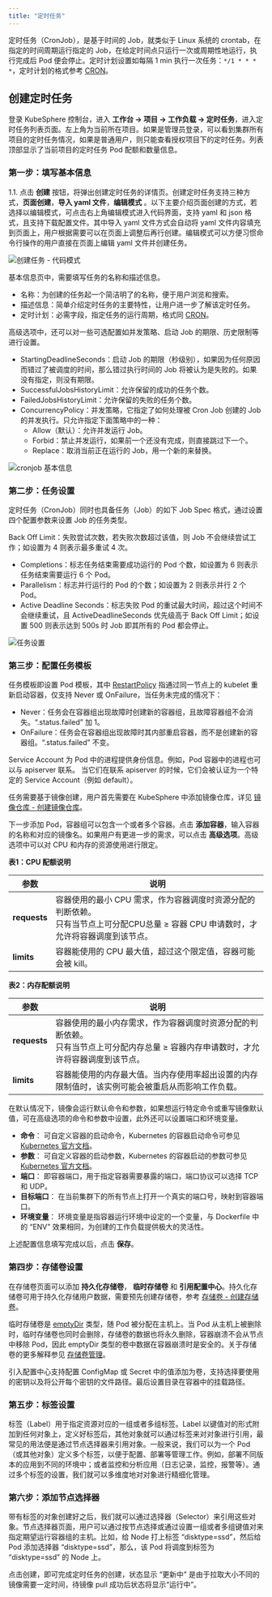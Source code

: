 ```yaml
---
title: "定时任务"
---
```


定时任务（CronJob），是基于时间的 Job，就类似于 Linux 系统的 crontab，在指定的时间周期运行指定的 Job，在给定时间点只运行一次或周期性地运行，执行完成后 Pod 便会停止。定时计划设置如每隔 1 min 执行一次任务：`*/1 * * * *`，定时计划的格式参考 [CRON](https://en.wikipedia.org/wiki/Cron)。

## 创建定时任务

登录 KubeSphere 控制台，进入 **工作台 → 项目 → 工作负载 → 定时任务**，进入定时任务列表页面。左上角为当前所在项目。如果是管理员登录，可以看到集群所有项目的定时任务情况，如果是普通用户，则只能查看授权项目下的定时任务。列表顶部显示了当前项目的定时任务 Pod 配额和数量信息。

### 第一步：填写基本信息

1.1. 点击 **创建** 按钮，将弹出创建定时任务的详情页。创建定时任务支持三种方式，**页面创建**，**导入 yaml 文件**，**编辑模式** 。以下主要介绍页面创建的方式，若选择以编辑模式，可点击右上角编辑模式进入代码界面，支持 yaml 和 json 格式，且支持下载配置文件。其中导入 yaml 文件方式会自动将 yaml 文件内容填充到页面上，用户根据需要可以在页面上调整后再行创建。编辑模式可以方便习惯命令行操作的用户直接在页面上编辑 yaml 文件并创建任务。

![创建任务 - 代码模式](./ae-cronjob-command.png)

基本信息页中，需要填写任务的名称和描述信息。

- 名称：为创建的任务起一个简洁明了的名称，便于用户浏览和搜索。
- 描述信息：简单介绍定时任务的主要特性，让用户进一步了解该定时任务。
- 定时计划：必需字段，指定任务的运行周期，格式同 [CRON](https://en.wikipedia.org/wiki/Cron)。

高级选项中，还可以对一些可选配置如并发策略、启动 Job 的期限、历史限制等进行设置。

- StartingDeadlineSeconds：启动 Job 的期限（秒级别），如果因为任何原因而错过了被调度的时间，那么错过执行时间的 Job 将被认为是失败的。如果没有指定，则没有期限。
- SuccessfulJobsHistoryLimit：允许保留的成功的任务个数。
- FailedJobsHistoryLimit：允许保留的失败的任务个数。
- ConcurrencyPolicy：并发策略，它指定了如何处理被 Cron Job 创建的 Job 的并发执行。只允许指定下面策略中的一种：
   - Allow（默认）：允许并发运行 Job。
   - Forbid：禁止并发运行，如果前一个还没有完成，则直接跳过下一个。
   - Replace：取消当前正在运行的 Job，用一个新的来替换。

![cronjob 基本信息](./ae-cronjob-basic.png)

### 第二步：任务设置

定时任务（CronJob）同时也具备任务（Job）的如下 Job Spec 格式，通过设置四个配置参数来设置 Job 的任务类型。

 Back Off Limit：失败尝试次数，若失败次数超过该值，则 Job 不会继续尝试工作；如设置为 4 则表示最多重试 4 次。
- Completions：标志任务结束需要成功运行的 Pod 个数，如设置为 6 则表示任务结束需要运行 6 个 Pod。
- Parallelism：标志并行运行的 Pod 的个数；如设置为 2 则表示并行 2 个 Pod。
- Active Deadline Seconds：标志失败 Pod 的重试最大时间，超过这个时间不会继续重试，且 ActiveDeadlineSeconds 优先级高于 Back Off Limit；如设置 500 则表示达到 500s 时 Job 即其所有的 Pod 都会停止。

![任务设置](./ae-cronjob-basic.png)

### 第三步：配置任务模板

任务模板即设置 Pod 模板，其中 [RestartPolicy](https://kubernetes.io/docs/concepts/workloads/pods/pod-lifecycle/#restart-policy) 指通过同一节点上的 kubelet 重新启动容器，仅支持 Never 或 OnFailure，当任务未完成的情况下：

- Never：任务会在容器组出现故障时创建新的容器组，且故障容器组不会消失。“.status.failed” 加 1。
- OnFailure：任务会在容器组出现故障时其内部重启容器，而不是创建新的容器组。“.status.failed” 不变。


Service Account 为 Pod 中的进程提供身份信息。例如，Pod 容器中的进程也可以与 apiserver 联系。 当它们在联系 apiserver 的时候，它们会被认证为一个特定的 Service Account（例如 default）。

任务需要基于镜像创建，用户首先需要在 KubeSphere 中添加镜像仓库，详见 [镜像仓库 - 创建镜像仓库](../ae-image-registry/#创建镜像仓库)。

下一步添加 Pod，容器组可以包含一个或者多个容器。点击 **添加容器**，输入容器的名称和对应的镜像名。如果用户有更进一步的需求，可以点击 **高级选项**。高级选项中可以对 CPU 和内存的资源使用进行限定。

**表1：CPU 配额说明**

|参数|说明|
|---|---|
|**requests**|容器使用的最小 CPU 需求，作为容器调度时资源分配的判断依赖。<br> 只有当节点上可分配CPU总量 ≥ 容器 CPU 申请数时，才允许将容器调度到该节点。|
|**limits**|容器能使用的 CPU 最大值，超过这个限定值，容器可能会被 kill。|

**表2：内存配额说明**

|参数|说明|
|---|---|
|**requests**|容器使用的最小内存需求，作为容器调度时资源分配的判断依赖。<br> 只有当节点上可分配内存总量 ≥ 容器内存申请数时，才允许将容器调度到该节点。|
|**limits**|容器能使用的内存最大值。当内存使用率超出设置的内存限制值时，该实例可能会被重启从而影响工作负载。|

在默认情况下，镜像会运行默认命令和参数，如果想运行特定命令或重写镜像默认值，可在高级选项的命令和参数中设置，此外还可以设置端口和环境变量。

- **命令**： 可自定义容器的启动命令，Kubernetes 的容器启动命令可参见 [Kubernetes 官方文档](https://kubernetes.io/docs/tasks/inject-data-application/define-command-argument-container/#run-a-command-in-a-shell)。
- **参数**： 可自定义容器的启动参数，Kubernetes 的容器启动的参数可参见 [Kubernetes 官方文档](https://kubernetes.io/docs/tasks/inject-data-application/define-command-argument-container/)。
- **端口**： 即容器端口，用于指定容器需要暴露的端口，端口协议可以选择 TCP 和 UDP。
- **目标端口**： 在当前集群下的所有节点上打开一个真实的端口号，映射到容器端口。
- **环境变量**： 环境变量是指容器运行环境中设定的一个变量，与 Dockerfile 中的 “ENV” 效果相同，为创建的工作负载提供极大的灵活性。

上述配置信息填写完成以后，点击 **保存**。

### 第四步：存储卷设置

在存储卷页面可以添加 **持久化存储卷**， **临时存储卷** 和 **引用配置中心**。持久化存储卷可用于持久化存储用户数据，需要预先创建存储卷，参考 [存储卷 - 创建存储卷](../ae-pvc/#创建存储卷)。

临时存储卷是 [emptyDir](https://kubernetes.cn/docs/concepts/storage/volumes/#emptydir) 类型，随 Pod 被分配在主机上。当 Pod 从主机上被删除时，临时存储卷也同时会删除，存储卷的数据也将永久删除，容器崩溃不会从节点中移除 Pod，因此 emptyDir 类型的卷中数据在容器崩溃时是安全的。关于存储卷的更多解释参见 [存储卷管理](../ae-pv-management)。

引入配置中心支持配置 ConfigMap 或 Secret 中的值添加为卷，支持选择要使用的密钥以及将公开每个密钥的文件路径。最后设置目录在容器中的挂载路径。

### 第五步：标签设置

标签（Label）用于指定资源对应的一组或者多组标签。Label 以键值对的形式附加到任何对象上，定义好标签后，其他对象就可以通过标签来对对象进行引用，最常见的用法便是通过节点选择器来引用对象。一般来说，我们可以为一个 Pod（或其他对象）定义多个标签，以便于配置、部署等管理工作。例如，部署不同版本的应用到不同的环境中；或者监控和分析应用（日志记录，监控，报警等）。通过多个标签的设置，我们就可以多维度地对对象进行精细化管理。

### 第六步：添加节点选择器

带有标签的对象创建好之后，我们就可以通过选择器（Selector）来引用这些对象。节点选择器页面，用户可以通过按节点选择或通过设置一组或者多组键值对来指定期望运行容器组的主机。比如，给 Node 打上标签  “disktype=ssd”，然后给 Pod 添加选择器 “disktype=ssd”，那么，该 Pod 将调度到标签为 “disktype=ssd” 的 Node 上。

点击创建，即可完成定时任务的创建，状态显示 “更新中” 是由于拉取大小不同的镜像需要一定时间，待镜像 pull 成功后状态将显示“运行中”。



